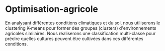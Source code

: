 # Optimisation-agricole
En analysant différentes conditions climatiques et du sol, nous utiliserons le clustering K-means pour former des groupes (clusters) d'environnements agricoles similaires. Nous réaliserons une classification multi-classe pour prédire quelles cultures peuvent être cultivées dans ces différentes conditions.
